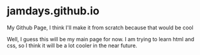 # jamdays.github.io
My Github Page, I think I'll make it from scratch because that would be cool

Well, I guess this will be my main page for now. I am trying to learn html and css, so I think it will be a lot cooler in the near future.
